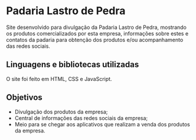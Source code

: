 # Padaria Lastro de Pedra

Site desenvolvido para divulgação da Padaria Lastro de Pedra, mostrando os produtos comercializados por esta empresa, informações sobre estes e contatos da padaria para obtenção dos produtos e/ou acompanhamento das redes sociais.

## Linguagens e bibliotecas utilizadas 

O site foi feito em HTML, CSS e JavaScript.

## Objetivos

- Divulgação dos produtos da empresa;
- Central de informações das redes sociais da empresa;
- Meio para se chegar aos aplicativos que realizam a venda dos produtos da empresa.
